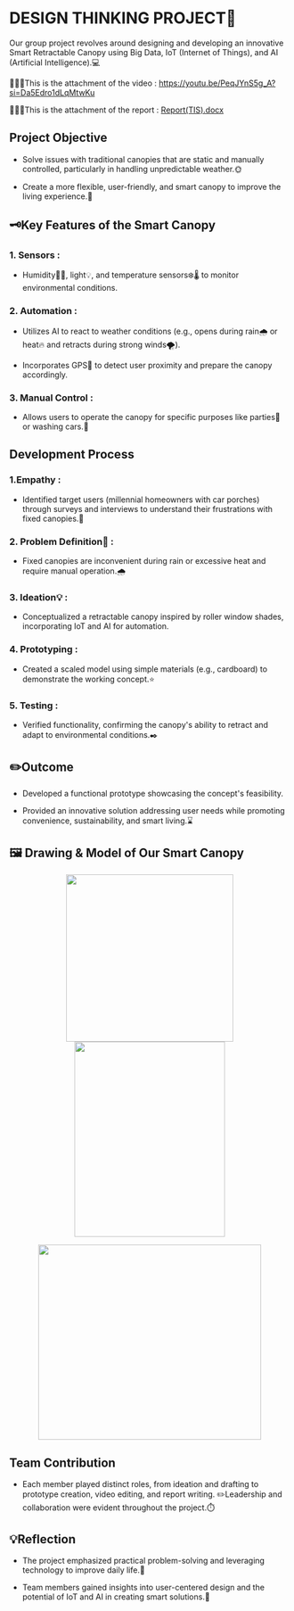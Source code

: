 # DESIGN THINKING PROJECT🧠

Our group project revolves around designing and developing an innovative Smart Retractable Canopy using Big Data, IoT (Internet of Things), and AI (Artificial Intelligence).💻

💁🏻‍♀️This is the attachment of the video : https://youtu.be/PeqJYnS5g_A?si=Da5Edro1dLqMtwKu

💁🏻‍♀️This is the attachment of the report : [Report(TIS).docx](https://github.com/user-attachments/files/18347626/Report.TIS.docx)
<h2> Project Objective </h2>

- Solve issues with traditional canopies that are static and manually controlled, particularly in handling unpredictable weather.🌞

- Create a more flexible, user-friendly, and smart canopy to improve the living experience.📎

<h2> 🗝️Key Features of the Smart Canopy </h2>

<h3>1. Sensors : </h3>

- Humidity👧🏻, light💡, and temperature sensors❄️🌡️ to monitor environmental conditions.

<h3>2. Automation : </h3>

- Utilizes AI to react to weather conditions (e.g., opens during rain🌧️ or heat🔥 and retracts during strong winds🌪️).

- Incorporates GPS📍 to detect user proximity and prepare the canopy accordingly.

<h3>3. Manual Control : </h3>

- Allows users to operate the canopy for specific purposes like parties🎉 or washing cars.🚗

<h2> Development Process </h2>

<h3>1.Empathy : </h3>

- Identified target users (millennial homeowners with car porches) through surveys and interviews to understand their frustrations with fixed canopies.🔎

<h3>2. Problem Definition🧠 : </h3>

- Fixed canopies are inconvenient during rain or excessive heat and require manual operation.🌧️

<h3>3. Ideation💡 : </h3>

- Conceptualized a retractable canopy inspired by roller window shades, incorporating IoT and AI for automation.

<h3>4. Prototyping : </h3>

- Created a scaled model using simple materials (e.g., cardboard) to demonstrate the working concept.⭐

<h3>5. Testing : </h3>

- Verified functionality, confirming the canopy's ability to retract and adapt to environmental conditions.✒️


<h2>✏️Outcome </h2>

- Developed a functional prototype showcasing the concept's feasibility.

- Provided an innovative solution addressing user needs while promoting convenience, sustainability, and smart living.⌛

## 🖼️ **Drawing & Model of Our Smart Canopy**
<p align="center">
  <img src = "https://github.com/user-attachments/assets/a29d17a1-defe-4886-b218-0c825c09b583" width="300" height="300"/> 
  <img src = "https://github.com/user-attachments/assets/e603b175-5b72-4e6a-9c07-3227139802fd" width="270" height="350"/> 
</p>

<p align = "center">
  <img src = "https://github.com/user-attachments/assets/86708bff-fb05-4e35-aff5-693d2e09fbb0" width="400" height="350"/> 
</p>

<h2>Team Contribution </h2>

- Each member played distinct roles, from ideation and drafting to prototype creation, video editing, and report writing. ✏️Leadership and collaboration were evident throughout the project.⏱️

<h2>💡Reflection </h2>

- The project emphasized practical problem-solving and leveraging technology to improve daily life.🧠

- Team members gained insights into user-centered design and the potential of IoT and AI in creating smart solutions.📌
